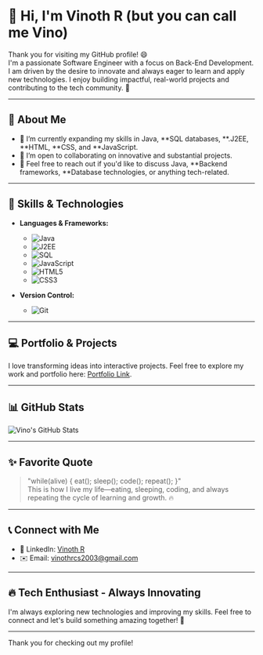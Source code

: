 # 👋 Hi, I'm Vinoth R (but you can call me Vino)

Thank you for visiting my GitHub profile! 😄  
I'm a passionate Software Engineer with a focus on Back-End Development. I am driven by the desire to innovate and always eager to learn and apply new technologies. I enjoy building impactful, real-world projects and contributing to the tech community. 🚀

---

## 💫 About Me
- 🌱 I’m currently expanding my skills in Java, **SQL databases, **.J2EE, **HTML, **CSS, and **JavaScript.
- 👯 I’m open to collaborating on innovative and substantial projects.
- 💬 Feel free to reach out if you'd like to discuss Java, **Backend frameworks, **Database technologies, or anything tech-related.

---

## 🚀 Skills & Technologies
- **Languages & Frameworks:**
  - ![Java](https://img.shields.io/badge/Java-007396?style=flat&logo=java&logoColor=white)  
  - ![J2EE](https://img.shields.io/badge/J2EE-F9A825?style=flat&logo=java&logoColor=white)  
  - ![SQL](https://img.shields.io/badge/SQL-4479A1?style=flat&logo=sql&logoColor=white)  
  - ![JavaScript](https://img.shields.io/badge/JavaScript-F7DF1E?style=flat&logo=javascript&logoColor=black)  
  - ![HTML5](https://img.shields.io/badge/HTML5-E34F26?style=flat&logo=html5&logoColor=white)  
  - ![CSS3](https://img.shields.io/badge/CSS3-1572B6?style=flat&logo=css3&logoColor=white)

- **Version Control:**
  - ![Git](https://img.shields.io/badge/Git-F05032?style=flat&logo=git&logoColor=white)

---

## 💻 Portfolio & Projects
I love transforming ideas into interactive projects. Feel free to explore my work and portfolio here: [Portfolio Link](#).

---

## 📊 GitHub Stats
![Vino's GitHub Stats](https://github-readme-stats.vercel.app/api?username=vinothr03&show_icons=true&count_private=true&hide=prs)

---

## ✨ Favorite Quote
> "while(alive) { eat(); sleep(); code(); repeat(); }"  
> This is how I live my life—eating, sleeping, coding, and always repeating the cycle of learning and growth. 🔥

---

## 📞 Connect with Me
- 🔗 LinkedIn: [Vinoth R](https://www.linkedin.com/in/vinothr-java)  
- ✉️ Email: vinothrcs2003@gmail.com  

---

## 🔥 Tech Enthusiast - Always Innovating

I'm always exploring new technologies and improving my skills. Feel free to connect and let's build something amazing together! 🚀

---

Thank you for checking out my profile!
